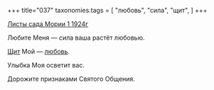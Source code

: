 +++
title="037"
taxonomies.tags = [
 "любовь",
 "сила",
 "щит",
]
+++

[Листы сада Мории 1 1924г](/agni/1924)

Любите Меня — сила ваша растёт любовью.   

[Щит](/tags/щит) Мой — [любовь](/tags/любовь).   

Улыбка Моя осветит вас.   

Дорожите признаками Святого Общения.   

